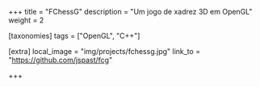 +++
title = "FChessG"
description = "Um jogo de xadrez 3D em OpenGL"
weight = 2

[taxonomies]
tags = ["OpenGL", "C++"]

[extra]
local_image = "img/projects/fchessg.jpg"
link_to = "https://github.com/jspast/fcg"

+++

